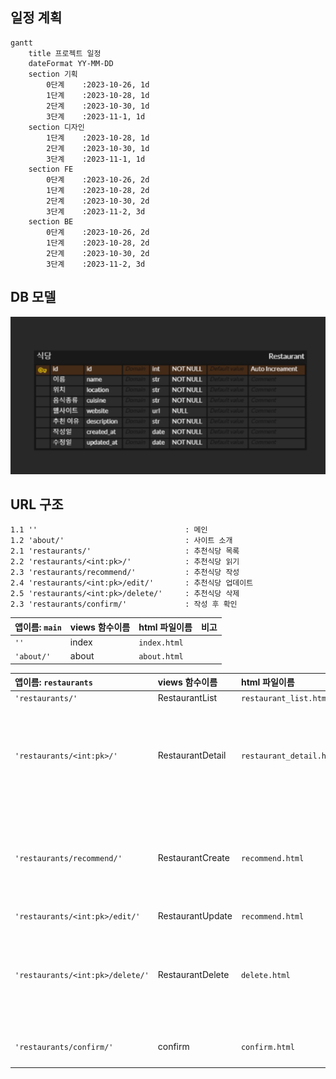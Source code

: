 일정 계획
-----------
```mermaid
gantt
    title 프로젝트 일정
    dateFormat YY-MM-DD
    section 기획
        0단계    :2023-10-26, 1d
        1단계    :2023-10-28, 1d
        2단계    :2023-10-30, 1d
        3단계    :2023-11-1, 1d
    section 디자인
        1단계    :2023-10-28, 1d
        2단계    :2023-10-30, 1d
        3단계    :2023-11-1, 1d
    section FE
        0단계    :2023-10-26, 2d
        1단계    :2023-10-28, 2d
        2단계    :2023-10-30, 2d
        3단계    :2023-11-2, 3d
    section BE
        0단계    :2023-10-26, 2d
        1단계    :2023-10-28, 2d
        2단계    :2023-10-30, 2d
        3단계    :2023-11-2, 3d
```

DB 모델
-----------
![식당 DB](<readme_source/식당 모델.png>)

URL 구조
-----------
```
1.1 ''                                 : 메인
1.2 'about/'                           : 사이트 소개
2.1 'restaurants/'                     : 추천식당 목록
2.2 'restaurants/<int:pk>/'            : 추천식당 읽기
2.3 'restaurants/recommend/'           : 추천식당 작성
2.4 'restaurants/<int:pk>/edit/'       : 추천식당 업데이트
2.5 'restaurants/<int:pk>/delete/'     : 추천식당 삭제
2.3 'restaurants/confirm/'             : 작성 후 확인
```

| 앱이름: `main` | views 함수이름 | html 파일이름 | 비고    |
|:--------------|:---------------|:-------------|:--------|
|`''`           |index           |`index.html`  |         |
|`'about/'`     |about           |`about.html`  |         |

| 앱이름: `restaurants`           | views 함수이름    | html 파일이름           |  비고                         |
|:--------------------------------|:-----------------|:------------------------|:-----------------------------|
|`'restaurants/'`                 |RestaurantList    |`restaurant_list.html`   |                              |
|`'restaurants/<int:pk>/'`        |RestaurantDetail  |`restaurant_detail.html` |게시물이 없을 경우에는 404로 연결|
|`'restaurants/recommend/'`       |RestaurantCreate  |`recommend.html`         |게시물 등록 후 확인 페이지로 연결|
|`'restaurants/<int:pk>/edit/'`   |RestaurantUpdate  |`recommend.html`         |                              |
|`'restaurants/<int:pk>/delete/'` |RestaurantDelete  |`delete.html`            |삭제 완료 이후, 글 목록 화면 연결|
|`'restaurants/confirm/'`         |confirm           |`confirm.html`           |확인 페이지                    |